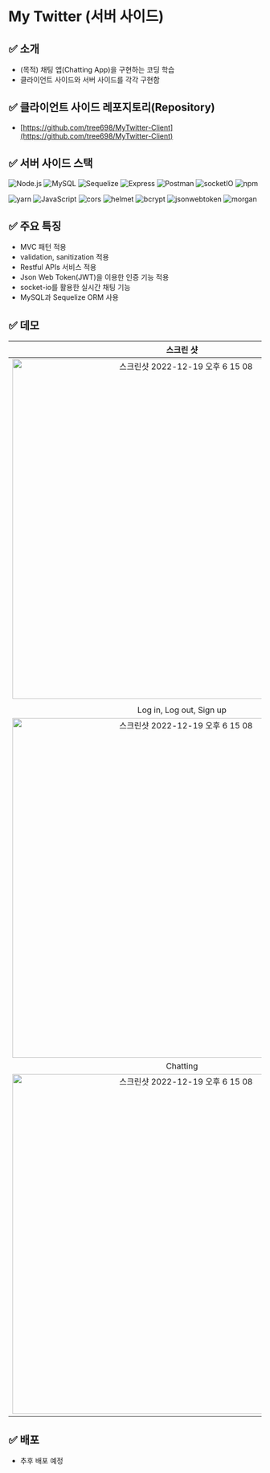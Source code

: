 # My Twitter (서버 사이드)

## :white_check_mark:&nbsp;소개
- (목적) 채팅 앱(Chatting App)을 구현하는 코딩 학습
- 클라이언트 사이드와 서버 사이드를 각각 구현함

## :white_check_mark:&nbsp;클라이언트 사이드 레포지토리(Repository)
- [https://github.com/tree698/MyTwitter-Client](https://github.com/tree698/MyTwitter-Client)

## :white_check_mark:&nbsp;서버 사이드 스택
![Node.js](https://img.shields.io/badge/-Node.js-grey?style=flat&logo=Node.js)
![MySQL](https://img.shields.io/badge/-MySQL-lightgrey?style=flat&logo=MySQL)
![Sequelize](https://img.shields.io/badge/-Sequelize-green?style=flat&logo=Sequelize)
![Express](https://img.shields.io/badge/-Express-yellow?style=flat&logo=Express)
![Postman](https://img.shields.io/badge/-Postman-grey?style=flat&logo=Postman)
![socketIO](https://img.shields.io/badge/-socketIO-blueviolet?style=flat&logo=socketIO)
![npm](https://img.shields.io/badge/-npm-lightgrey?style=flat&logo=npm)

![yarn](https://img.shields.io/badge/-yarn-lightgrey?style=flat&logo=yarn)
![JavaScript](https://img.shields.io/badge/-JavaScript-%23F7DF1C?style=flate&logo=javascript&logoColor=000000&labelColor=%23F7DF1C&color=%23F7DF1C)
![cors](https://img.shields.io/badge/-cors-orange?style=flat&logo=cors)
![helmet](https://img.shields.io/badge/-helmet-brightgreen?style=flat&logo=helmet)
![bcrypt](https://img.shields.io/badge/-bcrypt-lightgrey?style=flat&logo=bcrypt)
![jsonwebtoken](https://img.shields.io/badge/-jsonwebtoken-blue?style=flat&logo=jsonwebtoken)
![morgan](https://img.shields.io/badge/-morgan-green?style=flat&logo=morgan)

## :white_check_mark:&nbsp;주요 특징
- MVC 패턴 적용
- validation, sanitization 적용
- Restful APIs 서비스 적용
- Json Web Token(JWT)을 이용한 인증 기능 적용
- socket-io를 활용한 실시간 채팅 기능
- MySQL과 Sequelize ORM 사용

## :white_check_mark:&nbsp;데모
|**스크린 샷**|
|:--:|
|<img width="675" alt="스크린샷 2022-12-19 오후 6 15 08" src="https://user-images.githubusercontent.com/53497516/208639751-40f4fdd7-0f13-4ea7-8996-dbf48b80d049.png">|
||
|Log in, Log out, Sign up|
|<img width="675" alt="스크린샷 2022-12-19 오후 6 15 08" src="https://user-images.githubusercontent.com/53497516/208640122-4dffe549-f50b-4f3a-81d3-cb26b2c5e446.gif">|
|Chatting|
|<img width="675" alt="스크린샷 2022-12-19 오후 6 15 08" src="https://user-images.githubusercontent.com/53497516/208640386-9a57d391-b52e-45ee-9709-561d88a84fc5.gif">

## :white_check_mark:&nbsp;배포
- 추후 배포 예정
